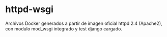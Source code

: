 # httpd-wsgi
Archivos Docker generados a partir de imagen oficial httpd 2.4 (Apache2), con modulo mod_wsgi integrado y test django cargado.
